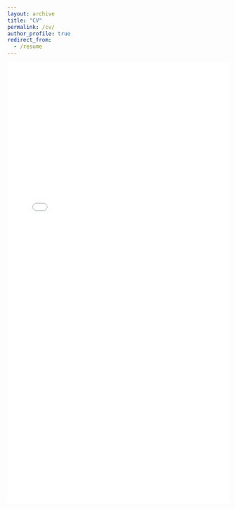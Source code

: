 ```yaml
---
layout: archive
title: "CV"
permalink: /cv/
author_profile: true
redirect_from:
  - /resume
---
```

<iframe src="/files/Koelzer_CV_2025_PhD.pdf" width="100%" height="1000px" style="border:none;">
  This browser does not support PDFs. Please download the PDF to view it: 
  <a href="/files/Koelzer_CV_2025_PhD.pdf">Download CV</a>.
</iframe>

